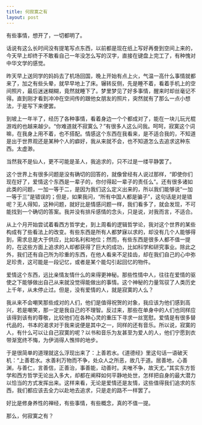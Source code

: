 ```yaml
---
title: 何寂寞之有
layout: post
---
```


有些事情，想开了，一切都明了。

话说有这么长时间没有提笔写点东西，以前都是现在纸上写好再誊到空间上来的，今天早上却终于不敢看自己一年没怎么写的汉字，直接在键盘上完工了，有种愧对中华文学的感觉。

昨天早上送同学的妈妈去了机场回国，晚上开始有点上火，气温一高什么事情就都来了，加之有些头晕，就早早地上了床。辗转反侧，先是睡不着，看着手机上的空间照片，最后迷迷糊糊，竟然就睡下了。梦里梦见了好多事情，醒来时却丝毫记不得。直到刚才看到冲冲在空间传的跟他女朋友的照片，突然就有了那么一点小想法，于是写下来便罢。

到坡上一年半了，经历了各种事情，看着身边一个个都成对了，能在一块儿玩光棍游戏的也越来越少。“你难道就不寂寞么？”有很多人这么问我。呵呵，寂寞这个词嘛，在我身上用不着，也不搭配。情感这个东西在我看来，是不适合我的，不知道是出于世界观还是某种个人的癖好，我从来就不会，也不知道怎么去追求这种东西。太虚渺。

当然我不是仙人，更不可能是圣人，我追求的，只不过是一缕平静罢了。

这个世界上有很多问题是没有确切的回答的，就像曾经有人说过那样，“即使你们现在好了，爱情这个东西是一辈子的，你付得起一辈子的责任么”。还有很多诸如此类的问题，一加一等于二，是因为我们这么定义出来的，所以我们能够说“一加一等于三”是错误的；但是，如果我问，“所有中国人都是骗子”，这句话是对是错呢？无人得知，这种问题，就好比是情感问题一样，我们看多了，就会发现，不可能找到一个确切的答案。我并没有排斥感情的念头，只是说，对我而言，不适合。

从上个月开始尝试着看西方哲学史，到上周看的逻辑哲学论，我对这个世界的某些构成有了些看法上的改变。有些东西是所有人都梦寐以求的，却没有几个人能够得到，需求总是大于供应，比如名利和地位；然而，有些东西是很多人都不值一提的，在这些方面上追求的人却都获得了巨大的成功，比如科学和研究事业。除此之外，我们还有自己所为珍重的东西，在他人看来不足挂齿，却在我们自己的心中弥足珍贵，这可能是一段记忆，或者是某个能勾引起回忆的物件。

爱情这个东西，远比亲情友情什么的来得更神秘。那些性情中人，往往在爱情的驱使之下能够做出自己从来就没觉得能做出的事情。这个神秘的力量驾驭了人类历史上千年，从未停止过。但是，没有爱情的人，就是寂寞的人么？

我从来不会嘲笑那些成对的人们，他们是值得祝贺的对象，我应该为他们感到高兴，若是嘲笑，那一定是我自己的不理智。反过来，那些在单身中的人们也同样应该得到该有的尊敬，比较他们在各种心灵的重压下寻求一丝宽慰。爱情是有很多替代品的，书本的渴求对于我来说便是其中之一，同样的还有音乐。所以说，寂寞的人，有什么可以让自己寂寞的呢？以书和音乐为友甚至为爱人的人，他们宁愿到衣带渐宽终不悔，为伊消得人憔悴的地步。

于是很简单的道理就这么浮现出来了：上善若水。《道德经》里这句话一语破天机：“上善若水。水善利万物而不争，处众人之所恶，故几于道。居善地，心善渊，与善仁，言善信，正善治，事善能，动善时。夫唯不争，故天尤。”其实东方哲学和西方哲学无论出入多大，却都在阐释如何平静地处世，怎样把自身的最大潜力以恰当的方式发挥出来。这样来看，无论是爱情还是友情，这些值得我们追求的东西，我们都应该去全力以赴地去追求，只是走的路不一样罢了。

好比是修身养性的禅经，有些事情，有些概念，真的不值一提。

那么，何寂寞之有？